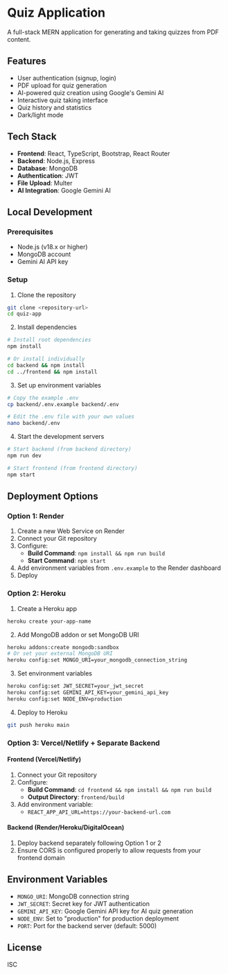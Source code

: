 # Quiz Application

A full-stack MERN application for generating and taking quizzes from PDF content.

## Features
- User authentication (signup, login)
- PDF upload for quiz generation
- AI-powered quiz creation using Google's Gemini AI
- Interactive quiz taking interface
- Quiz history and statistics
- Dark/light mode

## Tech Stack
- **Frontend**: React, TypeScript, Bootstrap, React Router
- **Backend**: Node.js, Express
- **Database**: MongoDB
- **Authentication**: JWT
- **File Upload**: Multer
- **AI Integration**: Google Gemini AI

## Local Development

### Prerequisites
- Node.js (v18.x or higher)
- MongoDB account
- Gemini AI API key

### Setup
1. Clone the repository
```bash
git clone <repository-url>
cd quiz-app
```

2. Install dependencies
```bash
# Install root dependencies
npm install

# Or install individually
cd backend && npm install
cd ../frontend && npm install
```

3. Set up environment variables
```bash
# Copy the example .env
cp backend/.env.example backend/.env

# Edit the .env file with your own values
nano backend/.env
```

4. Start the development servers
```bash
# Start backend (from backend directory)
npm run dev

# Start frontend (from frontend directory)
npm start
```

## Deployment Options

### Option 1: Render

1. Create a new Web Service on Render
2. Connect your Git repository
3. Configure:
   - **Build Command**: `npm install && npm run build`
   - **Start Command**: `npm start`
4. Add environment variables from `.env.example` to the Render dashboard
5. Deploy

### Option 2: Heroku

1. Create a Heroku app
```bash
heroku create your-app-name
```

2. Add MongoDB addon or set MongoDB URI
```bash
heroku addons:create mongodb:sandbox
# Or set your external MongoDB URI
heroku config:set MONGO_URI=your_mongodb_connection_string
```

3. Set environment variables
```bash
heroku config:set JWT_SECRET=your_jwt_secret
heroku config:set GEMINI_API_KEY=your_gemini_api_key
heroku config:set NODE_ENV=production
```

4. Deploy to Heroku
```bash
git push heroku main
```

### Option 3: Vercel/Netlify + Separate Backend

#### Frontend (Vercel/Netlify)
1. Connect your Git repository
2. Configure:
   - **Build Command**: `cd frontend && npm install && npm run build`
   - **Output Directory**: `frontend/build`
3. Add environment variable:
   - `REACT_APP_API_URL=https://your-backend-url.com`

#### Backend (Render/Heroku/DigitalOcean)
1. Deploy backend separately following Option 1 or 2
2. Ensure CORS is configured properly to allow requests from your frontend domain

## Environment Variables

- `MONGO_URI`: MongoDB connection string
- `JWT_SECRET`: Secret key for JWT authentication
- `GEMINI_API_KEY`: Google Gemini API key for AI quiz generation
- `NODE_ENV`: Set to "production" for production deployment
- `PORT`: Port for the backend server (default: 5000)

## License
ISC 